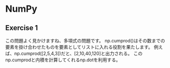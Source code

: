 # NumPy

## Exercise 1
この問題よく見かけますね、多項式の問題です。
np.cumprod()はその数までの要素を掛け合わせたものを要素としてリストに入れる役割を果たします。
例えば、np.cumprod([2,5,4,3])だと、[2,10,40,120]と出力される。
このnp.cumprodと内積を計算してくれるnp.dotを利用する。
